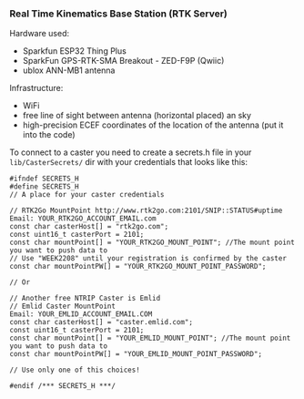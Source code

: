 ### Real Time Kinematics Base Station (RTK Server)
Hardware used:   
* Sparkfun ESP32 Thing Plus 
* SparkFun GPS-RTK-SMA Breakout - ZED-F9P (Qwiic)
* ublox ANN-MB1 antenna

Infrastructure:
* WiFi
* free line of sight between antenna (horizontal placed) an sky
* high-precision ECEF coordinates of the location of the antenna (put it into the code)

To connect to a caster you need to create a secrets.h file in your `lib/CasterSecrets/` dir with your credentials that looks like this:

````
#ifndef SECRETS_H
#define SECRETS_H
// A place for your caster credentials

// RTK2Go MountPoint http://www.rtk2go.com:2101/SNIP::STATUS#uptime
Email: YOUR_RTK2GO_ACCOUNT_EMAIL.com
const char casterHost[] = "rtk2go.com";
const uint16_t casterPort = 2101;
const char mountPoint[] = "YOUR_RTK2GO_MOUNT_POINT"; //The mount point you want to push data to
// Use "WEEK2208" until your registration is confirmed by the caster
const char mountPointPW[] = "YOUR_RTK2GO_MOUNT_POINT_PASSWORD"; 

// Or

// Another free NTRIP Caster is Emlid
// Emlid Caster MountPoint
Email: YOUR_EMLID_ACCOUNT_EMAIL.COM
const char casterHost[] = "caster.emlid.com";
const uint16_t casterPort = 2101;
const char mountPoint[] = "YOUR_EMLID_MOUNT_POINT"; //The mount point you want to push data to
const char mountPointPW[] = "YOUR_EMLID_MOUNT_POINT_PASSWORD";

// Use only one of this choices!

#endif /*** SECRETS_H ***/

````
